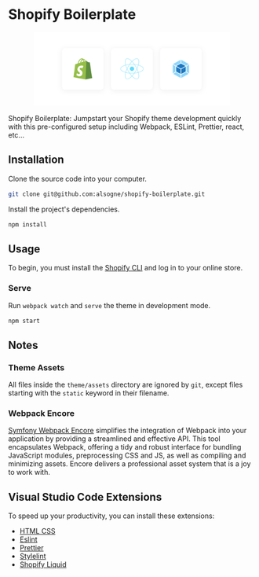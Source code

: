 # Shopify Boilerplate

<!-- banner (start) -->
<p align="center">
  <img src=".github/img/banner.svg" width="400px">
</p>
<!-- banner (end) -->

Shopify Boilerplate: Jumpstart your Shopify theme development quickly with this pre-configured setup including Webpack, ESLint, Prettier, react, etc...

## Installation

Clone the source code into your computer.

```bash
git clone git@github.com:alsogne/shopify-boilerplate.git
```

Install the project's dependencies.

```bash
npm install
```

## Usage

To begin, you must install the [Shopify CLI](https://shopify.dev/apps/tools/cli/installation) and log in to your online store.

### Serve

Run `webpack watch` and `serve` the theme in development mode.

```bash
npm start
```

## Notes

### Theme Assets

All files inside the `theme/assets` directory are ignored by `git`, except files starting with the `static` keyword in their filename.

### Webpack Encore

[Symfony Webpack Encore](https://symfony.com/doc/current/frontend.html) simplifies the integration of Webpack into your application by providing a streamlined and effective API. This tool encapsulates Webpack, offering a tidy and robust interface for bundling JavaScript modules, preprocessing CSS and JS, as well as compiling and minimizing assets. Encore delivers a professional asset system that is a joy to work with.

## Visual Studio Code Extensions

To speed up your productivity, you can install these extensions:

- [HTML CSS](https://marketplace.visualstudio.com/items?itemName=ecmel.vscode-html-css)
- [Eslint](https://marketplace.visualstudio.com/items?itemName=dbaeumer.vscode-eslint)
- [Prettier](https://marketplace.visualstudio.com/items?itemName=esbenp.prettier-vscode)
- [Stylelint](https://marketplace.visualstudio.com/items?itemName=stylelint.vscode-stylelint)
- [Shopify Liquid](https://marketplace.visualstudio.com/items?itemName=sissel.shopify-liquid)
